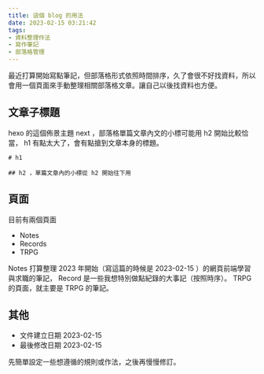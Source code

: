 ```yaml
---
title: 這個 blog 的用法
date: 2023-02-15 03:21:42
tags: 
- 資料整理作法
- 寫作筆記
- 部落格管理
---
```


最近打算開始寫點筆記，但部落格形式依照時間排序，久了會很不好找資料，所以會用一個頁面來手動整理相關部落格文章。讓自己以後找資料也方便。

## 文章子標題

hexo 的這個佈景主題 next ，部落格單篇文章內文的小標可能用 h2 開始比較恰當， h1 有點太大了，會有點搶到文章本身的標題。

```
# h1

## h2 ，單篇文章內的小標從 h2 開始往下用
```


## 頁面

目前有兩個頁面

- Notes
- Records
- TRPG

Notes 打算整理 2023 年開始（寫這篇的時候是 2023-02-15 ）的網頁前端學習與求職的筆記， Record 是一些我想特別做點紀錄的大事記（按照時序）。 TRPG 的頁面，就主要是 TRPG 的筆記。


## 其他

- 文件建立日期 2023-02-15
- 最後修改日期 2023-02-15

先簡單設定一些想遵循的規則或作法，之後再慢慢修訂。
